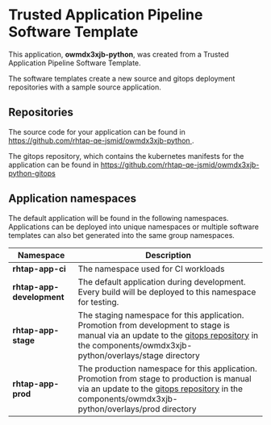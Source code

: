 # Trusted Application Pipeline Software Template

This application, **owmdx3xjb-python**, was created from a Trusted Application Pipeline Software Template.

The software templates create a new source and gitops deployment repositories with a sample source application. 

## Repositories

The source code for your application can be found in [https://github.com/rhtap-qe-jsmid/owmdx3xjb-python ](https://github.com/rhtap-qe-jsmid/owmdx3xjb-python ).
 
The gitops repository, which contains the kubernetes manifests for the application can be found in 
[https://github.com/rhtap-qe-jsmid/owmdx3xjb-python-gitops ](https://github.com/rhtap-qe-jsmid/owmdx3xjb-python-gitops ) 

## Application namespaces 

The default application will be found in the following namespaces. Applications can be deployed into unique namespaces or multiple software templates can also bet generated into the same group namespaces.  

|  Namespace   |  Description   |  
| -------- | -------- |
| **rhtap-app-ci** | The namespace used for CI workloads |
| **rhtap-app-development** | The default application during development. Every build will be deployed to this namespace for testing. |
| **rhtap-app-stage** | The staging namespace for this application. Promotion from development to stage is manual via an update to the [gitops repository](https://github.com/rhtap-qe-jsmid/owmdx3xjb-python-gitops ) in the components/owmdx3xjb-python/overlays/stage directory |
| **rhtap-app-prod** | The production namespace for this application. Promotion from stage to production is manual via an update to the [gitops repository](https://github.com/rhtap-qe-jsmid/owmdx3xjb-python-gitops ) in the components/owmdx3xjb-python/overlays/prod directory |